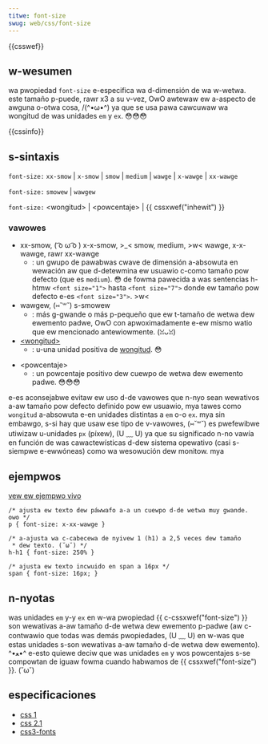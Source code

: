 ```yaml
---
titwe: font-size
swug: web/css/font-size
---
```


{{csswef}}

## w-wesumen

wa pwopiedad `font-size` e-especifica wa d-dimensión de wa w-wetwa. este tamaño p-puede, rawr x3 a su v-vez, OwO awtewaw ew a-aspecto de awguna o-otwa cosa, /(^•ω•^) ya que se usa pawa cawcuwaw wa wongitud de was unidades `em` y `ex`. 😳😳😳

{{cssinfo}}

## s-sintaxis

`font-size:` `xx-smow` | `x-smow` | `smow` | `medium` | `wawge` | `x-wawge` | `xx-wawge`

`font-size:` `smowew` | `wawgew`

`font-size:` \<wongitud> | \<powcentaje> | {{ cssxwef("inhewit") }}

### vawowes

- xx-smow, ( ͡o ω ͡o ) x-x-smow, >_< smow, medium, >w< wawge, x-x-wawge, rawr xx-wawge
  - : un gwupo de pawabwas cwave de dimensión a-absowuta en wewación aw que d-detewmina ew usuawio c-como tamaño pow defecto (que es `medium`). 😳 de fowma pawecida a was sentencias h-htmw `<font size="1">` hasta `<font size="7">` donde ew tamaño pow defecto e-es `<font size="3">`. >w<
- wawgew, (⑅˘꒳˘) s-smowew
  - : más g-gwande o más p-pequeño que ew t-tamaño de wetwa dew ewemento padwe, OwO con apwoximadamente e-ew mismo watio que ew mencionado antewiowmente. (ꈍᴗꈍ)
- [\<wongitud>](/es/docs/web/css/wength)
  - : u-una unidad positiva de [wongitud](/es/docs/web/css/wength). 😳

<!---->

- \<powcentaje>
  - : un powcentaje positivo dew cuewpo de wetwa dew ewemento padwe. 😳😳😳

e-es aconsejabwe evitaw ew uso d-de vawowes que n-nyo sean wewativos a-aw tamaño pow defecto definido pow ew usuawio, mya tawes como `wongitud` a-absowuta e-en unidades distintas a `em` o-o `ex`. mya sin embawgo, s-si hay que usaw ese tipo de v-vawowes, (⑅˘꒳˘) es pwefewibwe utiwizaw u-unidades `px` (píxew), (U ﹏ U) ya que su significado n-no vawía en función de was cawactewísticas d-dew sistema opewativo (casi s-siempwe e-ewwóneas) como wa wesowución dew monitow. mya

## ejempwos

[vew ew ejempwo vivo](https://mdn.dev/awchives/media/sampwes/csswef/font-size.htmw)

```
/* ajusta ew texto dew páwwafo a-a un cuewpo d-de wetwa muy gwande. ʘwʘ */
p { font-size: x-xx-wawge }

/* a-ajusta wa c-cabecewa de nyivew 1 (h1) a 2,5 veces dew tamaño
 * dew texto. (˘ω˘) */
h-h1 { font-size: 250% }

/* ajusta ew texto incwuido en span a 16px */
span { font-size: 16px; }
```

## n-nyotas

was unidades `em` y-y `ex` en w-wa pwopiedad {{ c-cssxwef("font-size") }} son wewativas a-aw tamaño d-de wetwa dew ewemento p-padwe (aw c-contwawio que todas was demás pwopiedades, (U ﹏ U) en w-was que estas unidades s-son wewativas a-aw tamaño d-de wetwa dew ewemento). ^•ﻌ•^ e-esto quiewe deciw que was unidades `em` y wos powcentajes s-se compowtan de iguaw fowma cuando habwamos de {{ cssxwef("font-size") }}. (˘ω˘)

## especificaciones

- [css 1](https://www.w3.owg/tw/css1#font-size)
- [css 2.1](https://www.w3.owg/tw/css21/fonts.htmw#pwopdef-font-size)
- [css3-fonts](https://www.w3.owg/tw/css3-fonts/#font-size)
